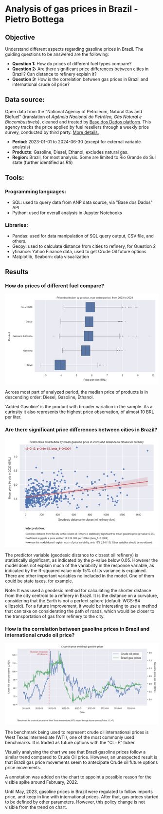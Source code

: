 # Analysis of gas prices in Brazil - Pietro Bottega

## Objective

Understand different aspects regarding gasoline prices in Brazil. The guiding questions to be answered are the following:

- **Question 1:** How do prices of different fuel types compare?
- **Question 2:** Are there significant price differences between cities in Brazil? Can distance to refinery explain it?
- **Question 3:** How is the correlation between gas prices in Brazil and international crude oil price? 

## Data source: 

Open data from the "National Agency of Petroleum, Natural Gas and Biofuel" (translation of *Agência Nacional do Petróleo, Gás Natural e Biocombustíveis*), cleaned and treated by [Base dos Dados platform](https://basedosdados.org/). This agency tracks the price applied by fuel resellers through a weekly price survey, conducted by third party. [More details.](https://www.gov.br/anp/pt-br/assuntos/precos-e-defesa-da-concorrencia/precos/precos-revenda-e-de-distribuicao-combustiveis/informacoes-levantamento-de-precos-de-combustiveis)

- **Period:** 2023-01-01 to 2024-06-30 (except for external variable analysis)
- **Products:** Gasoline, Diesel, Ethanol; excludes natural gas.
- **Region:** Brazil, for most analysis. Some are limited to Rio Grande do Sul state (further identified as *RS*)

## Tools:

### Programming languages:
- SQL: used to query data from ANP data source, via "Base dos Dados" API
- Python: used for overall analysis in Jupyter Notebooks

### Libraries:
- Pandas: used for data manipulation of SQL query output, CSV file, and others.
- Geopy: used to calculate distance from cities to refinery, for Question 2
- yfinance: Yahoo Finance data, used to get Crude Oil future options
- Matplotlib, Seaborn: data visualization

## Results

### How do prices of different fuel compare?

![Products](price_by_product.png)

Across most part of analyzed period, the median price of products is in descending order: Diesel, Gasoline, Ethanol.

'Added Gasoline' is the product with broader variation in the sample. As a curiosity it also represents the highest price observation, of almost 10 BRL per liter.

### Are there significant price differences between cities in Brazil?

![Distance to refinery regression](distance_regression.png)

The predictor variable (geodesic distance to closest oil refinery) is statistically significant, as indicated by the p-value below 0.05. However the model does not explain much of the variability in the response variable, as indicated by the R-squared value only 15% of its variance is explained. There are other important variables no included in the model. One of them could be state taxes, for example.

Note: It was used a geodesic method for calculating the shorter distance from the city centroid to a refinery in Brazil. It is the distance on a curvature, considering that the Earth is not a perfect sphere (default:  WGS-84 ellipsoid). For a future improvement, it would be interesting to use a method that can take on considerating the path of roads, which would be closer to the transportation of gas from refinery to the city.

### How is the correlation between gasoline prices in Brazil and international crude oil price?

![Timeseries of crude oil and gas](oil_gas_timeseries.png)

The benchmark being used to represent crude oil international prices is West Texas Intermediate (WTI), one of the most commonly used benchmarks. It is traded as future options with the "CL=F" ticker.

Visually analysing the chart we see that Brazil gasoline prices follow a similar trend compared to Crude Oil price. However, an unexpected result is that Brazil gas price movements seem to antecipate Crude oil future options price movements.

A annotation was added on the chart to appoint a possible reason for the visible spike around February, 2022.

Until May, 2023, gasoline prices in Brazil were regulated to follow imports price, and keep in line with international prices. After that, gas prices started to be defined by other parameters. However, this policy change is not visible from the trend on chart.

